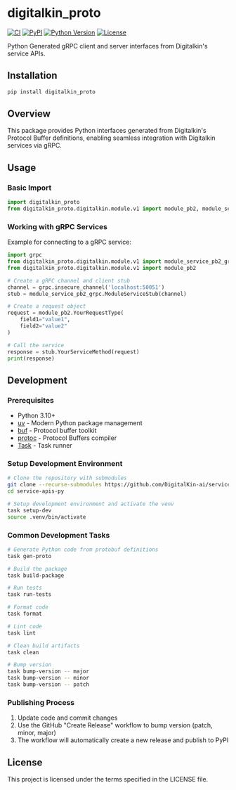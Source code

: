 # digitalkin_proto

[![CI](https://github.com/DigitalKin-ai/service-apis-py/actions/workflows/ci.yml/badge.svg)](https://github.com/DigitalKin-ai/service-apis-py/actions/workflows/ci.yml)
[![PyPI](https://img.shields.io/pypi/v/digitalkin_proto.svg)](https://pypi.org/project/digitalkin_proto/)
[![Python Version](https://img.shields.io/pypi/pyversions/digitalkin_proto.svg)](https://pypi.org/project/digitalkin_proto/)
[![License](https://img.shields.io/github/license/DigitalKin-ai/service-apis-py)](https://github.com/DigitalKin-ai/service-apis-py/blob/main/LICENSE)

Python Generated gRPC client and server interfaces from Digitalkin's service
APIs.

## Installation

```bash
pip install digitalkin_proto
```

## Overview

This package provides Python interfaces generated from Digitalkin's Protocol
Buffer definitions, enabling seamless integration with Digitalkin services via
gRPC.

## Usage

### Basic Import

```python
import digitalkin_proto
from digitalkin_proto.digitalkin.module.v1 import module_pb2, module_service_pb2_grpc
```

### Working with gRPC Services

Example for connecting to a gRPC service:

```python
import grpc
from digitalkin_proto.digitalkin.module.v1 import module_service_pb2_grpc
from digitalkin_proto.digitalkin.module.v1 import module_pb2

# Create a gRPC channel and client stub
channel = grpc.insecure_channel('localhost:50051')
stub = module_service_pb2_grpc.ModuleServiceStub(channel)

# Create a request object
request = module_pb2.YourRequestType(
    field1="value1",
    field2="value2"
)

# Call the service
response = stub.YourServiceMethod(request)
print(response)
```

## Development

### Prerequisites

- Python 3.10+
- [uv](https://astral.sh/uv) - Modern Python package management
- [buf](https://buf.build/docs/installation) - Protocol buffer toolkit
- [protoc](https://grpc.io/docs/protoc-installation/) - Protocol Buffers
  compiler
- [Task](https://taskfile.dev/) - Task runner

### Setup Development Environment

```bash
# Clone the repository with submodules
git clone --recurse-submodules https://github.com/DigitalKin-ai/service-apis-py.git
cd service-apis-py

# Setup development environment and activate the venv
task setup-dev
source .venv/bin/activate

```

### Common Development Tasks

```bash
# Generate Python code from protobuf definitions
task gen-proto

# Build the package
task build-package

# Run tests
task run-tests

# Format code
task format

# Lint code
task lint

# Clean build artifacts
task clean

# Bump version
task bump-version -- major
task bump-version -- minor
task bump-version -- patch
```

### Publishing Process

1. Update code and commit changes
2. Use the GitHub "Create Release" workflow to bump version (patch, minor,
   major)
3. The workflow will automatically create a new release and publish to PyPI

## License

This project is licensed under the terms specified in the LICENSE file.
